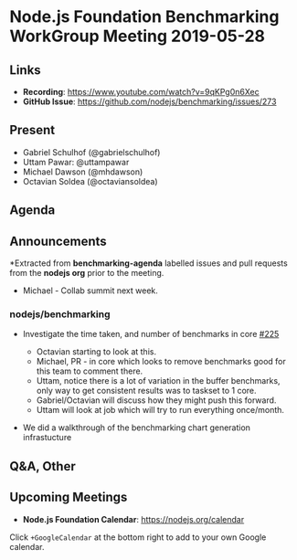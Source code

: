 # Node.js Foundation Benchmarking WorkGroup Meeting 2019-05-28

## Links

* **Recording**: https://www.youtube.com/watch?v=9qKPg0n6Xec  
* **GitHub Issue**: https://github.com/nodejs/benchmarking/issues/273

## Present
* Gabriel Schulhof (@gabrielschulhof)
* Uttam Pawar: @uttampawar
* Michael Dawson (@mhdawson)
* Octavian Soldea (@octaviansoldea)

## Agenda

## Announcements
 
*Extracted from **benchmarking-agenda** labelled issues and pull requests from the **nodejs org** prior to the meeting.

* Michael - Collab summit next week. 

### nodejs/benchmarking

* Investigate the time taken, and number of benchmarks in core [#225](https://github.com/nodejs/benchmarking/issues/225)
  * Octavian starting to look at this.
  * Michael, PR - in core which looks to remove benchmarks good for this
    team to comment there.
  * Uttam, notice there is a lot of variation in the buffer benchmarks, only way to get consistent
    results was to taskset to 1 core.
  * Gabriel/Octavian will discuss how they might push this forward.
  * Uttam will look at job which will try to run everything once/month.  


* We did a walkthrough of the benchmarking chart generation infrastucture

## Q&A, Other

## Upcoming Meetings

* **Node.js Foundation Calendar**: https://nodejs.org/calendar

Click `+GoogleCalendar` at the bottom right to add to your own Google calendar.


